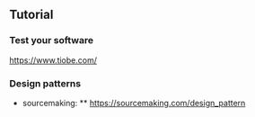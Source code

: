## Tutorial

### Test your software
https://www.tiobe.com/


### Design patterns
* sourcemaking: ** https://sourcemaking.com/design_pattern
